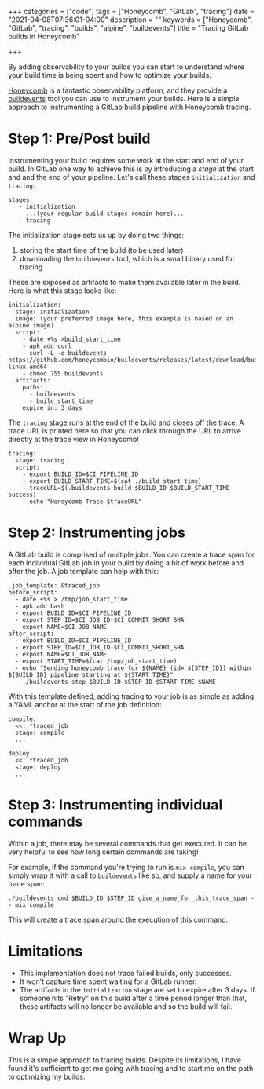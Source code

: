 +++
categories = ["code"]
tags = ["Honeycomb", "GitLab", "tracing"]
date = "2021-04-08T07:36:01-04:00"
description = ""
keywords = ["Honeycomb", "GitLab", "tracing", "builds", "alpine", "buildevents"]
title = "Tracing GitLab builds in Honeycomb"

+++

By adding observability to your builds you can start to understand where your build time is being spent and how to optimize your builds.

[Honeycomb](https://www.honeycomb.io/) is a fantastic observability platform, and they provide a [buildevents](https://github.com/honeycombio/buildevents) tool you can use to instrument your builds. Here is a simple approach to instrumenting a GitLab build pipeline with Honeycomb tracing.

# Step 1: Pre/Post build

Instrumenting your build requires some work at the start and end of your build. In GitLab one way to achieve this is by introducing a _stage_ at the start and and the end of your pipeline. Let's call these stages `initialization` and `tracing`:

```
stages:
   - initialization
   - ...(your regular build stages remain here)...
   - tracing
```

The initialization stage sets us up by doing two things:

1. storing the start time of the build (to be used later)
2. downloading the `buildevents` tool, which is a small binary used for tracing

These are exposed as artifacts to make them available later in the build. Here is what this stage looks like:

```
initialization:
  stage: initialization
  image: (your preferred image here, this example is based on an alpine image)
  script:
    - date +%s >build_start_time
    - apk add curl
    - curl -L -o buildevents https://github.com/honeycombio/buildevents/releases/latest/download/buildevents-linux-amd64
    - chmod 755 buildevents
  artifacts:
    paths:
      - buildevents
      - build_start_time
    expire_in: 3 days
```

The `tracing` stage runs at the end of the build and closes off the trace. A trace URL is printed here so that you can click through the URL to arrive directly at the trace view in Honeycomb!

```
tracing:
  stage: tracing
  script:
    - export BUILD_ID=$CI_PIPELINE_ID
    - export BUILD_START_TIME=$(cat ./build_start_time)
    - traceURL=$(.buildevents build $BUILD_ID $BUILD_START_TIME success)
    - echo "Honeycomb Trace $traceURL"
```

# Step 2: Instrumenting jobs

A GitLab build is comprised of multiple jobs. You can create a trace span for each individual GitLab job in your build by doing a bit of work before and after the job. A job template can help with this:

```
.job_template: &traced_job
before_script:
  - date +%s > /tmp/job_start_time
  - apk add bash
  - export BUILD_ID=$CI_PIPELINE_ID
  - export STEP_ID=$CI_JOB_ID-$CI_COMMIT_SHORT_SHA
  - export NAME=$CI_JOB_NAME
after_script:
  - export BUILD_ID=$CI_PIPELINE_ID
  - export STEP_ID=$CI_JOB_ID-$CI_COMMIT_SHORT_SHA
  - export NAME=$CI_JOB_NAME
  - export START_TIME=$(cat /tmp/job_start_time)
  - echo "Sending honeycomb trace for ${NAME} (id= ${STEP_ID}) within ${BUILD_ID} pipeline starting at ${START_TIME}"
  - ./buildevents step $BUILD_ID $STEP_ID $START_TIME $NAME
```

With this template defined, adding tracing to your job is as simple as adding a YAML anchor at the start of the job definition:

```
compile:
  <<: *traced_job
  stage: compile
  ...

deploy:
  <<: *traced_job
  stage: deploy
  ...
```

# Step 3: Instrumenting individual commands

Within a job, there may be several commands that get executed. It can be very helpful to see how long certain commands are taking!

For example, if the command you're trying to run is `mix compile`, you can simply wrap it with a call to `buildevents` like so, and supply a name for your trace span:

```
./buildevents cmd $BUILD_ID $STEP_ID give_a_name_for_this_trace_span -- mix compile
```
This will create a trace span around the execution of this command.


# Limitations

* This implementation does not trace failed builds, only successes.
* It won't capture time spent waiting for a GitLab runner.
* The artifacts in the `initialization` stage are set to expire after 3 days. If someone hits "Retry" on this build after a time period longer than that, these artifacts will no longer be available and so the build will fail.

# Wrap Up

This is a simple approach to tracing builds. Despite its limitations, I have found it's sufficient to get me going with tracing and to start me on the path to optimizing my builds.